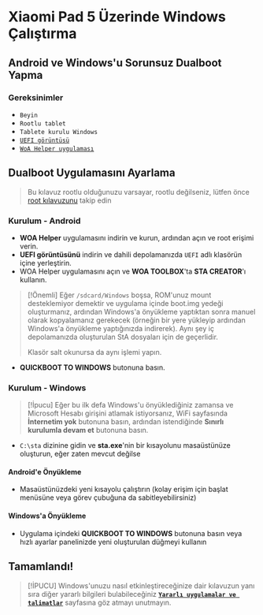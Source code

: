 # Xiaomi Pad 5 Üzerinde Windows Çalıştırma

## Android ve Windows'u Sorunsuz Dualboot Yapma

### Gereksinimler
- ```Beyin```
- ```Rootlu tablet```
- ```Tablete kurulu Windows```
- [```UEFI görüntüsü```](https://github.com/erdilS/Port-Windows-11-Xiaomi-Pad-5/releases/download/UEFI/uefi-v3.img)
- [```WoA Helper uygulaması```](https://github.com/n00b69/woa-helper/releases/tag/APK)

## Dualboot Uygulamasını Ayarlama
> Bu kılavuz rootlu olduğunuzu varsayar, rootlu değilseniz, lütfen önce [root kılavuzunu](2-rootguide-tr.md) takip edin

### Kurulum - Android
- **WOA Helper** uygulamasını indirin ve kurun, ardından açın ve root erişimi verin.
- **UEFI görüntüsünü** indirin ve dahili depolamanızda `UEFI` adlı klasörün içine yerleştirin.
- WOA Helper uygulamasını açın ve **WOA TOOLBOX**'ta **STA CREATOR**'ı kullanın.
> [!Önemli]
> Eğer `/sdcard/Windows` boşsa, ROM'unuz mount desteklemiyor demektir ve uygulama içinde boot.img yedeği oluşturmanız, ardından Windows'a önyükleme yaptıktan sonra manuel olarak kopyalamanız gerekecek (örneğin bir yere yükleyip ardından Windows'a önyükleme yaptığınızda indirerek). Aynı şey iç depolamanızda oluşturulan StA dosyaları için de geçerlidir.
>
> Klasör salt okunursa da aynı işlemi yapın.
- **QUICKBOOT TO WINDOWS** butonuna basın.

### Kurulum - Windows
> [!İpucu]
> Eğer bu ilk defa Windows'u önyüklediğiniz zamansa ve Microsoft Hesabı girişini atlamak istiyorsanız, WiFi sayfasında **İnternetim yok** butonuna basın, ardından istendiğinde **Sınırlı kurulumla devam et** butonuna basın.
- `C:\sta` dizinine gidin ve **sta.exe**'nin bir kısayolunu masaüstünüze oluşturun, eğer zaten mevcut değilse

#### Android'e Önyükleme
- Masaüstünüzdeki yeni kısayolu çalıştırın (kolay erişim için başlat menüsüne veya görev çubuğuna da sabitleyebilirsiniz)

#### Windows'a Önyükleme
- Uygulama içindeki **QUICKBOOT TO WINDOWS** butonuna basın veya hızlı ayarlar panelinizde yeni oluşturulan düğmeyi kullanın
  
## Tamamlandı!

> [!İPUCU]
> Windows'unuzu nasıl etkinleştireceğinize dair kılavuzun yanı sıra diğer yararlı bilgileri bulabileceğiniz [**```Yararlı uygulamalar ve talimatlar```**](Additional-materials-en.md) sayfasına göz atmayı unutmayın.
